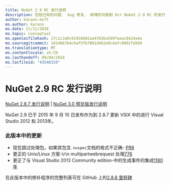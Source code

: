 ```yaml
---
title: NuGet 2.9 RC 发行说明
description: 包括已知的问题、 bug 修复、 新增的功能和 Dcr NuGet 2.9 RC 的发行说明。
author: karann-msft
ms.author: karann
ms.date: 11/11/2016
ms.topic: conceptual
ms.openlocfilehash: 17c1c3a0c91928602aa47b5ba599faeac0424a4a
ms.sourcegitcommit: 1d1406764c6af5fb7801d462e0c4afc9092fa569
ms.translationtype: MT
ms.contentlocale: zh-CN
ms.lasthandoff: 09/04/2018
ms.locfileid: "43548319"
---
```

# <a name="nuget-29-rc-release-notes"></a>NuGet 2.9 RC 发行说明

[NuGet 2.8.7 发行说明](../release-notes/nuget-2.8.7.md) | [NuGet 3.0 预览版发行说明](../release-notes/nuget-3.0-preview.md)

NuGet 2.9 已于 2015 年 9 月 10 日发布作为到 2.8.7 更新 VSIX 中的进行 Visual Studio 2012 和 2013年。

### <a name="updates-in-this-release"></a>此版本中的更新

* 现在跳过处理包，如果其包含`.nuspec`文档的格式不正确- [PR8](https://github.com/NuGet/NuGet2/pull/8)
* 更正的 Unix/Linux 方案-\r\n multipartwebrequest 处理[776](https://github.com/NuGet/Home/issues/776)
* 更正了与 Visual Studio 2013 Community edition-中的生成事件的集成[1180年](https://github.com/NuGet/Home/issues/1180)


在此版本中的修补程序的完整列表可在 GitHub 上的[2.8.8 里程碑](https://github.com/NuGet/Home/issues?q=milestone%3A2.8.8+is%3Aclosed)

